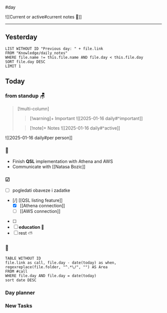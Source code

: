 #day

![[Current or active#current notes 📓]]

---
## Yesterday
```dataview
LIST WITHOUT ID "Previous day: " + file.link
FROM "Knowledge/daily_notes"
WHERE file.name != this.file.name AND file.day < this.file.day
SORT file.day DESC
LIMIT 1
```

## Today

### from standup 🪑

> [!multi-column]
>> [!warning]+ Important
>> ![[2025-01-16 daily#^important]]
>
>> [!note]+ Notes
>> ![[2025-01-16 daily#^active]]

![[2025-01-16 daily#per person]]

###  🎏
- Finish **QSL** implementation with Athena and AWS 
- Communicate with [[Natasa Bozic]]

### ☑
- [ ] pogledati  obaveze i zadatke
- [/] [[QSL listing feature]]
	- [x] [[Athena connection]]
	- [ ] [[AWS connection]]
	
- [ ] 
- [ ] **education 🎒**
- [ ] rest ⛅ 

### 🤙
```dataview
TABLE WITHOUT ID
file.link as call, file.day - date(today) as when, regexreplace(file.folder, "^.*\/", "") AS Area
FROM #call
WHERE file.day AND file.day = date(today)
sort date DESC
```
### Day planner

### New Tasks
